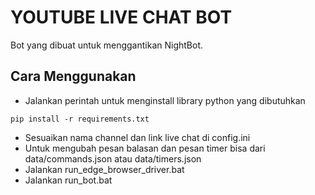 # YOUTUBE LIVE CHAT BOT

Bot yang dibuat untuk menggantikan NightBot.

## Cara Menggunakan
- Jalankan perintah untuk menginstall library python yang dibutuhkan
```
pip install -r requirements.txt
```
- Sesuaikan nama channel dan link live chat di config.ini
- Untuk mengubah pesan balasan dan pesan timer bisa dari data/commands.json atau data/timers.json
- Jalankan run_edge_browser_driver.bat
- Jalankan run_bot.bat